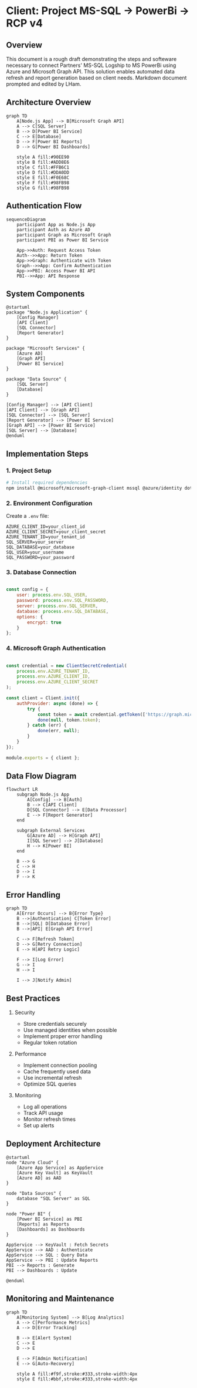 # Client: Project MS-SQL -> PowerBi -> RCP v4

## Overview
This document is a rough draft demonstrating the steps and softeware necessary to connect Partners' MS-SQL Logship to MS PowerBi using Azure and Microsoft Graph API. This solution enables automated data refresh and report generation based on client needs.
Markdown document prompted and edited by LHam.

## Architecture Overview

```mermaid
graph TD
    A[Node.js App] --> B[Microsoft Graph API]
    A --> C[SQL Server]
    B --> D[Power BI Service]
    C --> E[Database]
    D --> F[Power BI Reports]
    D --> G[Power BI Dashboards]
    
    style A fill:#90EE90
    style B fill:#ADD8E6
    style C fill:#FFB6C1
    style D fill:#DDA0DD
    style E fill:#F0E68C
    style F fill:#98FB98
    style G fill:#98FB98
```

## Authentication Flow

```mermaid
sequenceDiagram
    participant App as Node.js App
    participant Auth as Azure AD
    participant Graph as Microsoft Graph
    participant PBI as Power BI Service
    
    App->>Auth: Request Access Token
    Auth-->>App: Return Token
    App->>Graph: Authenticate with Token
    Graph-->>App: Confirm Authentication
    App->>PBI: Access Power BI API
    PBI-->>App: API Response
```

## System Components

```plantuml
@startuml
package "Node.js Application" {
    [Config Manager]
    [API Client]
    [SQL Connector]
    [Report Generator]
}

package "Microsoft Services" {
    [Azure AD]
    [Graph API]
    [Power BI Service]
}

package "Data Source" {
    [SQL Server]
    [Database]
}

[Config Manager] --> [API Client]
[API Client] --> [Graph API]
[SQL Connector] --> [SQL Server]
[Report Generator] --> [Power BI Service]
[Graph API] --> [Power BI Service]
[SQL Server] --> [Database]
@enduml
```

## Implementation Steps

### 1. Project Setup

```bash
# Install required dependencies
npm install @microsoft/microsoft-graph-client mssql @azure/identity dotenv
```

### 2. Environment Configuration

Create a `.env` file:

```env
AZURE_CLIENT_ID=your_client_id
AZURE_CLIENT_SECRET=your_client_secret
AZURE_TENANT_ID=your_tenant_id
SQL_SERVER=your_server
SQL_DATABASE=your_database
SQL_USER=your_username
SQL_PASSWORD=your_password
```

### 3. Database Connection

```javascript

const config = {
    user: process.env.SQL_USER,
    password: process.env.SQL_PASSWORD,
    server: process.env.SQL_SERVER,
    database: process.env.SQL_DATABASE,
    options: {
        encrypt: true
    }
};
```

### 4. Microsoft Graph Authentication

```javascript

const credential = new ClientSecretCredential(
    process.env.AZURE_TENANT_ID,
    process.env.AZURE_CLIENT_ID,
    process.env.AZURE_CLIENT_SECRET
);

const client = Client.init({
    authProvider: async (done) => {
        try {
            const token = await credential.getToken(['https://graph.microsoft.com/.default']);
            done(null, token.token);
        } catch (err) {
            done(err, null);
        }
    }
});

module.exports = { client };
```

## Data Flow Diagram

```mermaid
flowchart LR
    subgraph Node.js App
        A[Config] --> B[Auth]
        B --> C[API Client]
        D[SQL Connector] --> E[Data Processor]
        E --> F[Report Generator]
    end
    
    subgraph External Services
        G[Azure AD] --> H[Graph API]
        I[SQL Server] --> J[Database]
        H --> K[Power BI]
    end
    
    B --> G
    C --> H
    D --> I
    F --> K
```

## Error Handling

```mermaid
graph TD
    A[Error Occurs] --> B{Error Type}
    B -->|Authentication| C[Token Error]
    B -->|SQL| D[Database Error]
    B -->|API| E[Graph API Error]
    
    C --> F[Refresh Token]
    D --> G[Retry Connection]
    E --> H[API Retry Logic]
    
    F --> I[Log Error]
    G --> I
    H --> I
    
    I --> J[Notify Admin]
```

## Best Practices

1. Security
   - Store credentials securely
   - Use managed identities when possible
   - Implement proper error handling
   - Regular token rotation

2. Performance
   - Implement connection pooling
   - Cache frequently used data
   - Use incremental refresh
   - Optimize SQL queries

3. Monitoring
   - Log all operations
   - Track API usage
   - Monitor refresh times
   - Set up alerts


## Deployment Architecture

```plantuml
@startuml
node "Azure Cloud" {
    [Azure App Service] as AppService
    [Azure Key Vault] as KeyVault
    [Azure AD] as AAD
}

node "Data Sources" {
    database "SQL Server" as SQL
}

node "Power BI" {
    [Power BI Service] as PBI
    [Reports] as Reports
    [Dashboards] as Dashboards
}

AppService --> KeyVault : Fetch Secrets
AppService --> AAD : Authenticate
AppService --> SQL : Query Data
AppService --> PBI : Update Reports
PBI --> Reports : Generate
PBI --> Dashboards : Update

@enduml
```

## Monitoring and Maintenance

```mermaid
graph TD
    A[Monitoring System] --> B[Log Analytics]
    A --> C[Performance Metrics]
    A --> D[Error Tracking]
    
    B --> E[Alert System]
    C --> E
    D --> E
    
    E --> F[Admin Notification]
    E --> G[Auto-Recovery]
    
    style A fill:#f9f,stroke:#333,stroke-width:4px
    style E fill:#bbf,stroke:#333,stroke-width:4px
```
